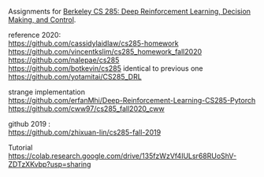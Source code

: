 Assignments for [Berkeley CS 285: Deep Reinforcement Learning, Decision Making, and Control](http://rail.eecs.berkeley.edu/deeprlcourse/).


reference 2020:  
https://github.com/cassidylaidlaw/cs285-homework  
https://github.com/vincentkslim/cs285_homework_fall2020  
https://github.com/nalepae/cs285  
https://github.com/botkevin/cs285  identical to previous one  
https://github.com/yotamitai/CS285_DRL   

strange implementation  
https://github.com/erfanMhi/Deep-Reinforcement-Learning-CS285-Pytorch  
https://github.com/cww97/cs285_fall2020_cww  


github 2019 :  
https://github.com/zhixuan-lin/cs285-fall-2019  



Tutorial  
https://colab.research.google.com/drive/135fzWzVf4IULsr68RUoShV-ZDTzXKvbp?usp=sharing

